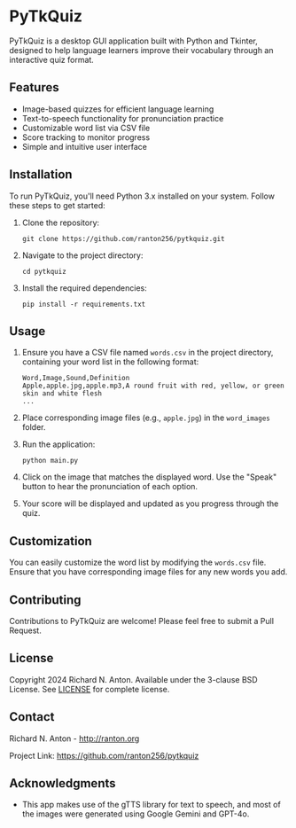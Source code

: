 # PyTkQuiz

PyTkQuiz is a desktop GUI application built with Python and Tkinter, designed to help language learners improve their vocabulary through an interactive quiz format.

## Features

- Image-based quizzes for efficient language learning
- Text-to-speech functionality for pronunciation practice
- Customizable word list via CSV file
- Score tracking to monitor progress
- Simple and intuitive user interface

## Installation

To run PyTkQuiz, you'll need Python 3.x installed on your system. Follow these steps to get started:

1. Clone the repository:
   ```
   git clone https://github.com/ranton256/pytkquiz.git
   ```

2. Navigate to the project directory:
   ```
   cd pytkquiz
   ```

3. Install the required dependencies:
   ```
   pip install -r requirements.txt
   ```

## Usage

1. Ensure you have a CSV file named `words.csv` in the project directory, containing your word list in the following format:
   ```
   Word,Image,Sound,Definition
   Apple,apple.jpg,apple.mp3,A round fruit with red, yellow, or green skin and white flesh
   ...
   ```

2. Place corresponding image files (e.g., `apple.jpg`) in the `word_images` folder.

3. Run the application:
   ```
   python main.py
   ```

4. Click on the image that matches the displayed word. Use the "Speak" button to hear the pronunciation of each option.

5. Your score will be displayed and updated as you progress through the quiz.

## Customization

You can easily customize the word list by modifying the `words.csv` file.
Ensure that you have corresponding image files for any new words you add.

## Contributing

Contributions to PyTkQuiz are welcome! Please feel free to submit a Pull Request.

## License

Copyright 2024 Richard N. Anton. Available under the 3-clause BSD License.
See [LICENSE](https://github.com/ranton256/pytkquiz/blob/main/LICENSE) for complete license.

## Contact

Richard N. Anton - http://ranton.org

Project Link: https://github.com/ranton256/pytkquiz

## Acknowledgments

- This app makes use of the gTTS library for text to speech, and most of the images were generated using Google Gemini and GPT-4o.
